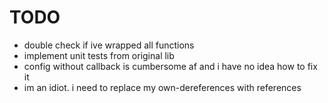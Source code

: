 # TODO
- double check if ive wrapped all functions
- implement unit tests from original lib
- config without callback is cumbersome af and i have no idea how to fix it
- im an idiot. i need to replace my own-dereferences with references
